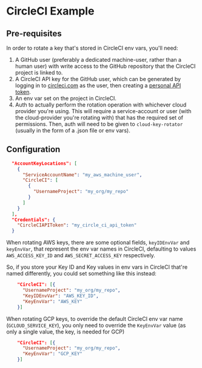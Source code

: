 # CircleCI Example

## Pre-requisites

In order to rotate a key that's stored in CircleCI env vars, you'll need:

1. A GitHub user (preferably a dedicated machine-user, rather than a human user)
with write access to the GitHub repository that the CircleCI project is linked to.
2. A CircleCI API key for the GitHub user, which can be generated by logging in
to [circleci.com](circleci.com) as the user, then creating a [personal API token](https://circleci.com/account/api).
3. An env var set on the project in CircleCI.
4. Auth to actually perform the rotation operation with whichever cloud provider
you're using. This will require a service-account or user (with the cloud-provider you're rotating with) that has the required set of permissions. Then, auth will
need to be given to `cloud-key-rotator` (usually in the form of a .json file or
env vars).

## Configuration

```json
  "AccountKeyLocations": [
    {
      "ServiceAccountName": "my_aws_machine_user",
      "CircleCI": [
        {
          "UsernameProject": "my_org/my_repo"
        }
      ]
    }
  ],
  "Credentials": {
    "CircleCIAPIToken": "my_circle_ci_api_token"
  }
```

When rotating AWS keys, there are some optional fields,
`keyIDEnvVar` and `keyEnvVar`, that represent the env var names in CircleCI,
defaulting to values `AWS_ACCESS_KEY_ID` and `AWS_SECRET_ACCESS_KEY`
respectively.

So, if you store your Key ID and Key values in env vars in CircleCI that're
named differently, you could set something like this instead:

```json
    "CircleCI": [{
      "UsernameProject": "my_org/my_repo",
      "KeyIDEnvVar": "AWS_KEY_ID",
      "KeyEnvVar": "AWS_KEY"
    }]
```

When rotating GCP keys, to override the default CircleCI env var name (`GCLOUD_SERVICE_KEY`), 
you only need to override the `KeyEnvVar` value (as only a single value,
the key, is needed for GCP)

```json
    "CircleCI": [{
      "UsernameProject": "my_org/my_repo",
      "KeyEnvVar": "GCP_KEY"
    }]
```
